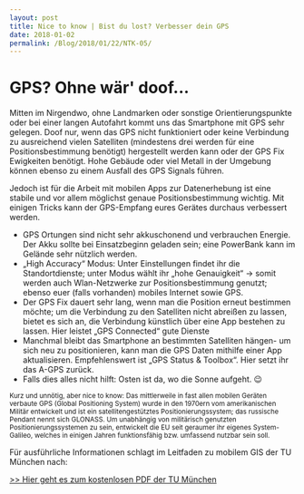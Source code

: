 ```yaml
---
layout: post
title: Nice to know | Bist du lost? Verbesser dein GPS
date: 2018-01-02
permalink: /Blog/2018/01/22/NTK-05/
---
```


# GPS? Ohne wär' doof...

Mitten im Nirgendwo, ohne Landmarken oder sonstige Orientierungspunkte oder bei einer langen Autofahrt kommt uns das Smartphone mit GPS sehr gelegen. Doof nur, wenn das GPS nicht funktioniert oder keine Verbindung zu ausreichend vielen Satelliten (mindestens drei werden für eine Positionsbestimmung benötigt) hergestellt werden kann oder der GPS Fix Ewigkeiten benötigt. Hohe Gebäude oder viel Metall in der Umgebung können ebenso zu einem Ausfall des GPS Signals führen. 

Jedoch ist für die Arbeit mit mobilen Apps zur Datenerhebung ist eine stabile und vor allem möglichst genaue Positionsbestimmung wichtig. Mit einigen Tricks kann der GPS-Empfang eures Gerätes durchaus verbessert werden.

*	GPS Ortungen sind nicht sehr akkuschonend und verbrauchen Energie. Der Akku sollte bei Einsatzbeginn geladen sein; eine PowerBank kann im Gelände sehr nützlich werden. 
*	„High Accuracy“ Modus: Unter Einstellungen findet ihr die Standortdienste; unter Modus wählt ihr „hohe Genauigkeit“ -> somit werden auch Wlan-Netzwerke zur Positionsbestimmung genutzt; ebenso euer (falls vorhanden) mobiles Internet sowie GPS.
*	Der GPS Fix dauert sehr lang, wenn man die Position erneut bestimmen möchte; um die Verbindung zu den Satelliten nicht abreißen zu lassen, bietet es sich an, die Verbindung künstlich über eine App bestehen zu lassen. Hier leistet „GPS Connected“ gute Dienste
*	Manchmal bleibt das Smartphone an bestimmten Satelliten hängen- um sich neu zu positionieren, kann man die GPS Daten mithilfe einer App aktualisieren. Empfehlenswert ist „GPS Status & Toolbox“. Hier setzt ihr das A-GPS zurück.
* Falls dies alles nicht hilft: Osten ist da, wo die Sonne aufgeht. 😉 


<small>Kurz und unnötig, aber nice to know: Das mittlerweile in fast allen mobilen Geräten verbaute GPS (Global Positioning System) wurde in den 1970ern vom amerikanischen Militär entwickelt und ist ein satellitengestütztes Positionierungssystem; das russische Pendant nennt sich GLONASS. Um unabhängig von militärisch genutzten Positionierungssystemen zu sein, entwickelt die EU seit geraumer ihr eigenes System- Galileo, welches in einigen Jahren funktionsfähig bzw. umfassend nutzbar sein soll.</small>

Für ausführliche Informationen schlagt im Leitfaden zu mobilem GIS der TU München nach: 

[>> Hier geht es zum kostenlosen PDF der TU München](https://rundertischgis.de/images/2_publikationen/leitfaeden/MobileGIS_V3/Leitfaden%203.0.pdf)


